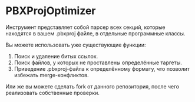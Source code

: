 # PBXProjOptimizer

Инструмент представляет собой парсер всех секций, которые находятся в вашем .pbxproj файле, в отдельные программные классы.

Вы можете использовать уже существующие функции:
1. Поиск и удаление битых ссылок.
2. Поиск файлов, у которых не проставлены определённые таргеты.
3. Приведение .pbxproj-файла к определённому формату, что позволит избежать merge-конфликтов.

Или же вы можете сделать fork от данного репозитория, после чего реализовать собственные проверки.
